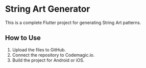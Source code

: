 
# String Art Generator

This is a complete Flutter project for generating String Art patterns.

## How to Use
1. Upload the files to GitHub.
2. Connect the repository to Codemagic.io.
3. Build the project for Android or iOS.
